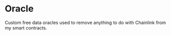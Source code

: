 # Oracle
Custom free data oracles used to remove anything to do with Chainlink from my smart contracts.
